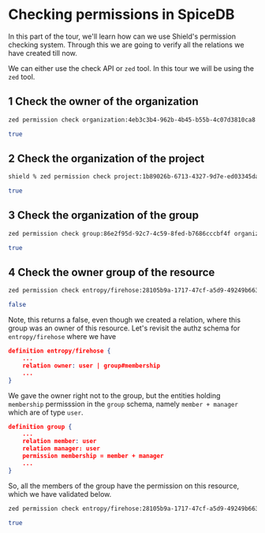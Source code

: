 # Checking permissions in SpiceDB

In this part of the tour, we'll learn how can we use Shield's permission checking system. Through this we are going to verify all the relations we have created till now.

We can  either use the check API or `zed` tool. In this tour we will be using the `zed` tool.

## 1 Check the owner of the organization

```sh
zed permission check organization:4eb3c3b4-962b-4b45-b55b-4c07d3810ca8 owner user:2fd7f306-61db-4198-9623-6f5f1809df11
```

```sh
true
```

## 2 Check the organization of the project

```sh
shield % zed permission check project:1b89026b-6713-4327-9d7e-ed03345da288 organization organization:4eb3c3b4-962b-4b45-b55b-4c07d3810ca8
```

```sh
true
```

## 3 Check the organization of the group

```sh
zed permission check group:86e2f95d-92c7-4c59-8fed-b7686cccbf4f organization organization:4eb3c3b4-962b-4b45-b55b-4c07d3810ca8
```

```sh
true
```

## 4 Check the owner group of the resource

```sh
zed permission check entropy/firehose:28105b9a-1717-47cf-a5d9-49249b6638df owner group:86e2f95d-92c7-4c59-8fed-b7686cccbf4f
```

```sh
false
```

Note, this returns a false, even though we created a relation, where this group was an owner of this resource.
Let's revisit the authz schema for `entropy/firehose` where we have

```json
definition entropy/firehose {
    ...
    relation owner: user | group#membership
    ...
}
```

We gave the owner right not to the group, but the entities holding `membership` permisssion in the `group` schema, namely `member + manager` which are of type `user`.

```json
definition group {
    ...
	relation member: user
	relation manager: user
	permission membership = member + manager
    ...
}
```

So, all the members of the group have the permission on this resource, which we have validated below.

```sh
zed permission check entropy/firehose:28105b9a-1717-47cf-a5d9-49249b6638df owner user:598688c6-8c6d-487f-b324-ef3f4af120bb
```

```sh
true
```

